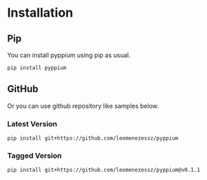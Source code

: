 # Installation


## Pip

You can install pyppium using pip as usual.


````
pip install pyppium
````

## GitHub 

Or you can use github repository like samples below.

### Latest Version

````
pip install git+https://github.com/leomenezessz/pyppium
````

### Tagged Version

````
pip install git+https://github.com/leomenezessz/pyppium@v0.1.1
````

<br/>  